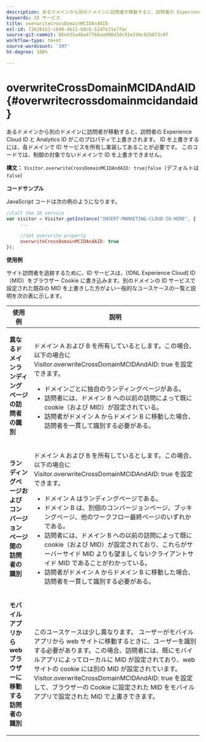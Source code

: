 ```yaml
---
description: あるドメインから別のドメインに訪問者が移動すると、訪問者の Experience Cloud ID と Analytics ID がこのプロパティで上書きされます。 ID を上書きするには、各ドメインで ID サービスを所有し実装してあることが必要です。 このコードでは、制御の対象でないドメインで ID を上書きできません。
keywords: ID サービス
title: overwriteCrossDomainMCIDAndAID
exl-id: 726261b1-c8d0-4b12-b0cb-52d7e21e7fac
source-git-commit: 06e935a4ba4776baa900d3dc91e294c92b873c0f
workflow-type: tm+mt
source-wordcount: '397'
ht-degree: 100%

---
```


# overwriteCrossDomainMCIDAndAID{#overwritecrossdomainmcidandaid}

あるドメインから別のドメインに訪問者が移動すると、訪問者の Experience Cloud ID と Analytics ID がこのプロパティで上書きされます。 ID を上書きするには、各ドメインで ID サービスを所有し実装してあることが必要です。 このコードでは、制御の対象でないドメインで ID を上書きできません。

**構文：** `Visitor.overwriteCrossDomainMCIDAndAID: true|false`（デフォルトは `false`）

**コードサンプル**

JavaScript コードは次の例のようになります。

```js
//Call the ID service 
var visitor = Visitor.getInstance("INSERT-MARKETING-CLOUD-ID-HERE", { 
     ... 
 
     //Set overwrite property 
     overwriteCrossDomainMCIDAndAID: true 
}); 
```

**使用例**

サイト訪問者を追跡するために、ID サービスは、[!DNL Experience Cloud] ID（MID）をブラウザー Cookie に書き込みます。別のドメインの ID サービスで設定された既存の MID を上書きした方がよい一般的なユースケースの一覧と説明を次の表に示します。

<table id="table_FC1AF6551D6646E0BF1C4FB7C1316EBB"> 
 <thead> 
  <tr> 
   <th colname="col1" class="entry"> 使用例 </th> 
   <th colname="col2" class="entry"> 説明 </th> 
  </tr> 
 </thead>
 <tbody> 
  <tr> 
   <td colname="col1"> <p> <b>異なるドメインランディングページの訪問者の識別</b> </p> </td> 
   <td colname="col2"> <p>ドメイン A および B を所有しているとします。この場合、以下の場合に <span class="codeph">Visitor.overwriteCrossDomainMCIDAndAID: true</span> を設定できます。 </p> <p> 
     <ul id="ul_FB4704BFE7134F1688E34BF1A36627B7"> 
      <li id="li_FF71FD1FB9DD4702B675A140FAD2B481">ドメインごとに独自のランディングページがある。 </li> 
      <li id="li_78F75469D32D473B93148B46D35E67F1">訪問者には、ドメイン B への以前の訪問によって既に cookie（および MID）が設定されている。 </li> 
      <li id="li_305CE5138EEB43D3BF9CE38D1E7FFA04">訪問者がドメイン A からドメイン B に移動した場合、訪問者を一貫して識別する必要がある。 </li> 
     </ul> </p> </td> 
  </tr> 
  <tr> 
   <td colname="col1"> <p> <b>ランディングページおよびコンバージョンページ間の訪問者の識別</b> </p> </td> 
   <td colname="col2"> <p>ドメイン A および B を所有しているとします。この場合、以下の場合に <span class="codeph">Visitor.overwriteCrossDomainMCIDAndAID: true</span> を設定できます。 </p> 
    <ul id="ul_7BEBFD523A2F47AFB6963536E43692D0"> 
     <li id="li_71586080489340E2A6C0B263F231E3DE">ドメイン A はランディングページである。 </li> 
     <li id="li_4E3D3CB380EE4F1BAC4CD752194AE8DE">ドメイン B は、別個のコンバージョンページ、ブッキングページ、他のワークフロー最終ページのいずれかである。 </li> 
     <li id="li_FB393B16CFAC4D2D9B2328EBA4573C1A">訪問者には、ドメイン B への以前の訪問によって既に cookie（および MID）が設定されており、これらがサーバーサイド MID よりも望ましくないクライアントサイド MID であることがわかっている。 </li> 
     <li id="li_36FC138530A4476A995C0F9FD73C41DE">訪問者がドメイン A からドメイン B に移動した場合、訪問者を一貫して識別する必要がある。 </li> 
    </ul> </td> 
  </tr> 
  <tr> 
   <td colname="col1"> <p> <b>モバイルアプリから web ブラウザーに移動する訪問者の識別</b> </p> </td> 
   <td colname="col2"> <p>このユースケースは少し異なります。 ユーザーがモバイルアプリから web サイトに移動するときに、ユーザーを識別する必要があります。この場合、訪問者には、既にモバイルアプリによってローカルに MID が設定されており、web サイトの cookie には別の MID が設定されています。 <span class="codeph">Visitor.overwriteCrossDomainMCIDAndAID: true</span> を設定して、ブラウザーの Cookie に設定された MID をモバイルアプリで設定された MID で上書きできます。 </p> </td> 
  </tr> 
 </tbody> 
</table>
